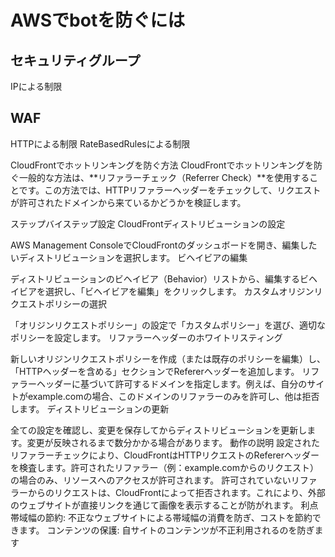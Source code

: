 # AWSでbotを防ぐには
## セキュリティグループ
IPによる制限

## WAF
HTTPによる制限
RateBasedRulesによる制限

CloudFrontでホットリンキングを防ぐ方法
CloudFrontでホットリンキングを防ぐ一般的な方法は、**リファラーチェック（Referrer Check）**を使用することです。この方法では、HTTPリファラーヘッダーをチェックして、リクエストが許可されたドメインから来ているかどうかを検証します。

ステップバイステップ設定
CloudFrontディストリビューションの設定

AWS Management ConsoleでCloudFrontのダッシュボードを開き、編集したいディストリビューションを選択します。
ビヘイビアの編集

ディストリビューションのビヘイビア（Behavior）リストから、編集するビヘイビアを選択し、「ビヘイビアを編集」をクリックします。
カスタムオリジンリクエストポリシーの選択

「オリジンリクエストポリシー」の設定で「カスタムポリシー」を選び、適切なポリシーを設定します。
リファラーヘッダーのホワイトリスティング

新しいオリジンリクエストポリシーを作成（または既存のポリシーを編集）し、「HTTPヘッダーを含める」セクションでRefererヘッダーを追加します。
リファラーヘッダーに基づいて許可するドメインを指定します。例えば、自分のサイトがexample.comの場合、このドメインのリファラーのみを許可し、他は拒否します。
ディストリビューションの更新

全ての設定を確認し、変更を保存してからディストリビューションを更新します。変更が反映されるまで数分かかる場合があります。
動作の説明
設定されたリファラーチェックにより、CloudFrontはHTTPリクエストのRefererヘッダーを検査します。許可されたリファラー（例：example.comからのリクエスト）の場合のみ、リソースへのアクセスが許可されます。
許可されていないリファラーからのリクエストは、CloudFrontによって拒否されます。これにより、外部のウェブサイトが直接リンクを通じて画像を表示することが防がれます。
利点
帯域幅の節約: 不正なウェブサイトによる帯域幅の消費を防ぎ、コストを節約できます。
コンテンツの保護: 自サイトのコンテンツが不正利用されるのを防ぎます
